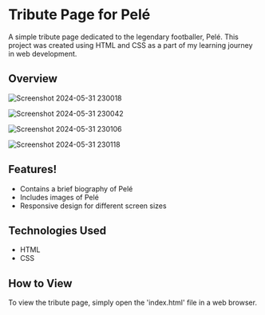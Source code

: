 # Tribute Page for Pelé

A simple tribute page dedicated to the legendary footballer, Pelé. This project was created using HTML and CSS as a part of my learning journey in web development.

## Overview 
![Screenshot 2024-05-31 230018](https://github.com/Kundan696922/tribute_page/assets/159406079/2d100f80-0231-4933-a08d-435bf5bf22cf)

![Screenshot 2024-05-31 230042](https://github.com/Kundan696922/tribute_page/assets/159406079/a8aa91fb-787d-43aa-9142-dc6796e2feb5)

![Screenshot 2024-05-31 230106](https://github.com/Kundan696922/tribute_page/assets/159406079/1151acd6-2fb8-43ea-81d6-892b191fa39e)


![Screenshot 2024-05-31 230118](https://github.com/Kundan696922/tribute_page/assets/159406079/d5fae314-d7ed-4f9f-99f6-ec0635319005)

## Features!

- Contains a brief biography of Pelé
- Includes images of Pelé
- Responsive design for different screen sizes

## Technologies Used

- HTML
- CSS

## How to View

To view the tribute page, simply open the 'index.html' file in a web browser.

